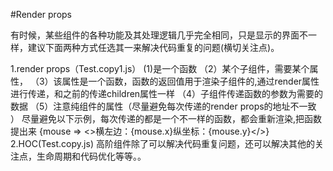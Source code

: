 #Render props

有时候，某些组件的各种功能及其处理逻辑几乎完全相同，只是显示的界面不一样，建议下面两种方式任选其一来解决代码重复的问题(横切关注点)。

1.render props（Test.copy1.js）
    (1)是一个函数
    （2）某个子组件，需要某个属性，
    （3）该属性是一个函数，函数的返回值用于渲染子组件的,通过render属性进行传递，和之前的传递children属性一样
    （4）子组件传递函数的参数为需要的数据
    （5）注意纯组件的属性（尽量避免每次传递的render props的地址不一致 ）
         尽量避免以下示例，每次传递的都是一个不一样的函数，都会重新渲染,把函数提出来
          <MouseListener>
                    {mouse => <>横左边：{mouse.x}纵坐标：{mouse.y}</>}
             </MouseListener>
2.HOC(Test.copy.js)
高阶组件除了可以解决代码重复问题，还可以解决其他的关注点，生命周期和代码优化等等。。

